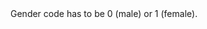 <?xml version='1.0' encoding='UTF-8'?>
<copyRulesNode inputColumnType="string" ruleType="Validity Rule" ruleTypeLabel="Validity Rule" name="Gender code" elemId="12059707" inputColumn="Input column containing Explanation" code="cp_exp_gender" type="CopyRule">
	<description>Gender code has to be 0 (male) or 1 (female).</description>
	<ruleExplanationWrapper>
		<ruleExplanationNode description="Empty value" elemId="12059708" code="NULL"/>
		<ruleExplanationNode description="Code is different than 0, 1" elemId="12059709" code="OUT_OF_DOMAIN"/>
	</ruleExplanationWrapper>
</copyRulesNode>